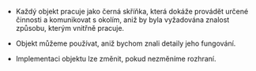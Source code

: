 - Každý objekt pracuje jako černá skříňka, která dokáže provádět určené činnosti a komunikovat s okolím, aniž by byla vyžadována znalost způsobu, kterým vnitřně pracuje. 

- Objekt můžeme používat, aniž bychom znali detaily jeho fungování.

- Implementaci objektu lze změnit, pokud nezměníme rozhraní.